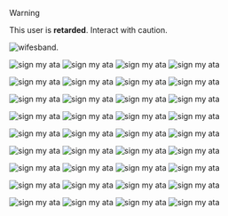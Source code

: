 > [!WARNING]
> This user is **retarded**. Interact with caution.


![wifesband.](https://raybox.neocities.org/2558271_ef9ec2.png)

![sign my ata](https://raybox.neocities.org/guy.png) ![sign my ata](https://raybox.neocities.org/guy.png) ![sign my ata](https://raybox.neocities.org/guy.png) ![sign my ata](https://raybox.neocities.org/guy.png) 

![sign my ata](https://raybox.neocities.org/guy.png) ![sign my ata](https://raybox.neocities.org/guy.png) ![sign my ata](https://raybox.neocities.org/guy.png) ![sign my ata](https://raybox.neocities.org/guy.png) 

![sign my ata](https://raybox.neocities.org/guy.png) ![sign my ata](https://raybox.neocities.org/guy.png) ![sign my ata](https://raybox.neocities.org/guy.png) ![sign my ata](https://raybox.neocities.org/guy.png) 

![sign my ata](https://raybox.neocities.org/guy.png) ![sign my ata](https://raybox.neocities.org/guy.png) ![sign my ata](https://raybox.neocities.org/guy.png) ![sign my ata](https://raybox.neocities.org/guy.png) 

![sign my ata](https://raybox.neocities.org/guy.png) ![sign my ata](https://raybox.neocities.org/guy.png) ![sign my ata](https://raybox.neocities.org/guy.png) ![sign my ata](https://raybox.neocities.org/guy.png) 

![sign my ata](https://raybox.neocities.org/guy.png) ![sign my ata](https://raybox.neocities.org/guy.png) ![sign my ata](https://raybox.neocities.org/guy.png) ![sign my ata](https://raybox.neocities.org/guy.png) 

![sign my ata](https://raybox.neocities.org/guy.png) ![sign my ata](https://raybox.neocities.org/guy.png) ![sign my ata](https://raybox.neocities.org/guy.png) ![sign my ata](https://raybox.neocities.org/guy.png) 

![sign my ata](https://raybox.neocities.org/guy.png) ![sign my ata](https://raybox.neocities.org/guy.png) ![sign my ata](https://raybox.neocities.org/guy.png) ![sign my ata](https://raybox.neocities.org/guy.png) 

![sign my ata](https://raybox.neocities.org/guy.png) ![sign my ata](https://raybox.neocities.org/guy.png) ![sign my ata](https://raybox.neocities.org/guy.png) ![sign my ata](https://raybox.neocities.org/guy.png) 
